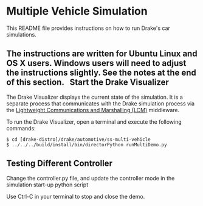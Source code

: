 Multiple Vehicle Simulation
===========================

This README file provides instructions on how to run Drake's car simulations.

The instructions are written for Ubuntu Linux and OS X users. Windows users will
need to adjust the instructions slightly. See the notes at the end of this
section.
 
Start the Drake Visualizer
--------------------------

The Drake Visualizer displays the current state of the simulation. It is a
separate process that communicates with the Drake simulation process via the
[Lightweight Communications and Marshalling (LCM)](https://lcm-proj.github.io/)
middleware.

To run the Drake Visualizer, open a terminal and execute the following commands:

```
$ cd [drake-distro]/drake/automotive/ss-multi-vehicle
$ ../../../build/install/bin/directorPython runMultiDemo.py
``` 


Testing Different Controller
--------------------------
Change the controller.py file, and update the controller mode in the simulation
start-up python script


Use Ctrl-C in your terminal to stop and close the demo.
